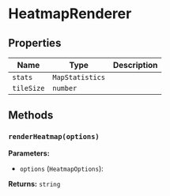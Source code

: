 # HeatmapRenderer

## Properties

| Name | Type | Description |
|------|------|-------------|
| `stats` | `MapStatistics` |  |
| `tileSize` | `number` |  |

## Methods

### `renderHeatmap(options)`

**Parameters:**

- `options` (`HeatmapOptions`): 

**Returns:** `string`

